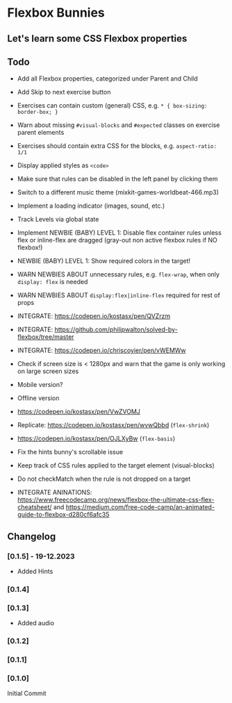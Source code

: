 # Flexbox Bunnies

## Let's learn some CSS Flexbox properties

## Todo

  - Add all Flexbox properties, categorized under Parent and Child 

  - Add Skip to next exercise button

  - Exercises can contain custom (general) CSS, e.g. `* { box-sizing: border-box; }`

  - Warn about missing `#visual-blocks` and `#expected` classes on exercise parent elements

  - Exercises should contain extra CSS for the blocks, e.g. `aspect-ratio: 1/1`

  - Display applied styles as `<code>`

  - Make sure that rules can be disabled in the left panel by clicking them

  - Switch to a different music theme (mixkit-games-worldbeat-466.mp3)

  - Implement a loading indicator (images, sound, etc.)

  - Track Levels via global state

  - Implement NEWBIE (BABY) LEVEL 1: Disable flex container rules unless flex or inline-flex are dragged (gray-out non active flexbox rules if NO flexbox!)

  - NEWBIE (BABY) LEVEL 1: Show required colors in the target!

  - WARN NEWBIES ABOUT unnecessary rules, e.g. `flex-wrap`, when only `display: flex` is needed

  - WARN NEWBIES ABOUT `display:flex|inline-flex` required for rest of props

  - INTEGRATE: https://codepen.io/kostasx/pen/QVZrzm

  - INTEGRATE: https://github.com/philipwalton/solved-by-flexbox/tree/master

  - INTEGRATE: https://codepen.io/chriscoyier/pen/vWEMWw

  - Check if screen size is < 1280px and warn that the game is only working on large screen sizes

  - Mobile version?

  - Offline version

  - https://codepen.io/kostasx/pen/VwZVOMJ

  - Replicate: https://codepen.io/kostasx/pen/wvwQbbd (`flex-shrink`)

  - https://codepen.io/kostasx/pen/OJLXyBw (`flex-basis`)

  - Fix the hints bunny's scrollable issue

  - Keep track of CSS rules applied to the target element (visual-blocks)

  - Do not checkMatch when the rule is not dropped on a target

  - INTEGRATE ANINATIONS: https://www.freecodecamp.org/news/flexbox-the-ultimate-css-flex-cheatsheet/ and https://medium.com/free-code-camp/an-animated-guide-to-flexbox-d280cf6afc35

## Changelog

### [0.1.5] - 19-12.2023

- Added Hints

### [0.1.4] 

### [0.1.3] 

- Added audio

### [0.1.2] 

### [0.1.1] 

### [0.1.0]

Initial Commit
